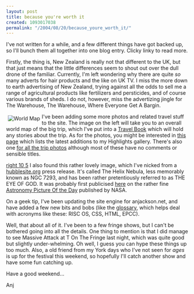 ```yaml
---
layout: post
title: because you're worth it
created: 1093017038
permalink: "/2004/08/20/because_youre_worth_it/"
---
```

I've not written for a while, and a few different things have got backed up, so I'll bunch them all together into one blog entry.  Clicky linky to read more.
<!--break-->
Firstly, the thing is, New Zealand is really not that different to the UK, but that just means that the little differences seem to shout out over the dull drone of the familiar.  Currently, I'm left wondering why there are quite _so_ many adverts for hair products and the like on UK TV.  I miss the more down to earth advertising of New Zealand, trying against all the odds to sell me a range of agricultural products like fertilizers and persticides, and of course various brands of sheds.  I do not, however, miss the advertizing jingle for The Warehouse, The Warehouse, Where Everyone Get A Bargin.

<a href="/book/view/1301"><img src="/sites/anjackson.net/files/images/worldmap_s-1300.thumbnail.png" alt="World Map" border="0" align="left" style="margin: 5px"/></a>
I've been adding some more photos and related travel stuff to the site.  The image on the left will take you to an overall world map of the big trip, which I've put into a <a href="/book/travels">Travel Book</a> which will hold any stories about the trip.  As for the photos, you might be interested in [this page](http://anjackson.net/taxonomy/view/or/28) which lists the latest additions to my Highlights gallery.  There's also one [for all the trip photos](http://anjackson.net/taxonomy/view/or/29) although most of these have no comments or sensible titles.

[right 10 5](image:1308) I also found this rather lovely image, which I've nicked from a [hubblesite.org](http://www.hubblesite.org) press release.  It's called The Helix Nebula, less memorably known as NGC 7293, and has been rather pretentiously referred to as THE EYE OF GOD.  It was probably first publicised [here](http://antwrp.gsfc.nasa.gov/apod/ap030510.html) on the rather fine [Astronomy Picture Of the Day](http://antwrp.gsfc.nasa.gov/apod/) published by NASA.

On a geek tip, I've been updating the site engine for anjackson.net, and have added a few new bits and bobs (like the <a href="/glossary">glossary</a>, which helps deal with acronyms like these: RISC OS, CSS, HTML, EPCC).

Well, that about all of it.  I've been to a few fringe shows, but I can't be bothered going into all the details.  One thing to mention is that I did manage to see Massive Attack at T On The Fringe last night, which was quite good but slightly under-whelming.  Oh well, I guess you can hype these things up too much.  Also, a old friend from my York days who I've not seen for _ages_ is up for the festival this weekend, so hopefully I'll catch another show and have some fun catching up.

Have a good weekend...

Anj
